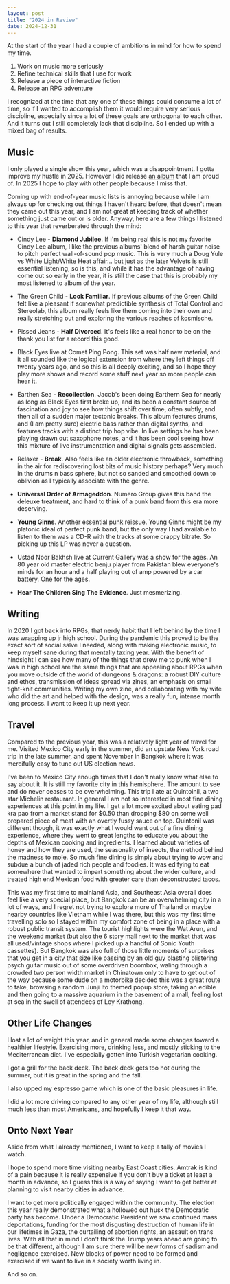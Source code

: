 ```yaml
---
layout: post
title: "2024 in Review"
date: 2024-12-31
---
```


At the start of the year I had a couple of ambitions in mind for how to spend my time.

1. Work on music more seriously
2. Refine technical skills that I use for work
3. Release a piece of interactive fiction
4. Release an RPG adventure

I recognized at the time that any one of these things could consume a lot of time, so if I wanted to accomplish them it would require very serious discipline, especially since a lot of these goals are orthogonal to each other. And it turns out I still completely lack that discipline. So I ended up with a mixed bag of results.

## Music

I only played a single show this year, which was a disappointment. I gotta improve my hustle in 2025. However I did release [an album](https://0x12f.bandcamp.com/album/aggressive-animal) that I am proud of. In 2025 I hope to play with other people because I miss that.

Coming up with end-of-year music lists is annoying because while I am always up for checking out things I haven't heard before, that doesn't mean they came out this year, and I am not great at keeping track of whether something just came out or is older. Anyway, here are a few things I listened to this year that reverberated through the mind:

- Cindy Lee - **Diamond Jubilee**. If I'm being real this is not my favorite Cindy Lee album, I like the previous albums' blend of harsh guitar noise to pitch perfect wall-of-sound pop music. This is very much a Doug Yule vs White Light/White Heat affair... but just as the later Velvets is still essential listening, so is this, and while it has the advantage of having come out so early in the year, it is still the case that this is probably my most listened to album of the year.

- The Green Child - **Look Familiar**. If previous albums of the Green Child felt like a pleasant if somewhat predictible synthesis of Total Control and Stereolab, this album really feels like them coming into their own and really stretching out and exploring the various reaches of kosmische.

- Pissed Jeans - **Half Divorced**. It's feels like a real honor to be on the thank you list for a record this good.

- Black Eyes live at Comet Ping Pong. This set was half new material, and it all sounded like the logical extension from where they left things off twenty years ago, and so this is all deeply exciting, and so I hope they play more shows and record some stuff next year so more people can hear it.

- Earthen Sea - **Recollection**. Jacob's been doing Earthern Sea for nearly as long as Black Eyes first broke up, and its been a constant source of fascination and joy to see how things shift over time, often subtly, and then all of a sudden major tectonic breaks. This album features drums, and (I am pretty sure) electric bass rather than digital synths, and features tracks with a distinct trip hop vibe. In live settings he has been playing drawn out saxophone notes, and it has been cool seeing how this mixture of live instrumentation and digital signals gets assembled.

- Relaxer - **Break**. Also feels like an older electronic throwback, something in the air for rediscovering lost bits of music history perhaps? Very much in the drums n bass sphere, but not so sanded and smoothed down to oblivion as I typically associate with the genre.

- **Universal Order of Armageddon**. Numero Group gives this band the deleuxe treatment, and hard to think of a punk band from this era more deserving.

- **Young Ginns**. Another essential punk reissue. Young Ginns might be my platonic ideal of perfect punk band, but the only way I had available to listen to them was a CD-R with the tracks at some crappy bitrate. So picking up this LP was never a question.

- Ustad Noor Bakhsh live at Current Gallery was a show for the ages. An 80 year old master electric benju player from Pakistan blew everyone's minds for an hour and a half playing out of amp powered by a car battery. One for the ages.

- **Hear The Children Sing The Evidence**. Just mesmerizing.

## Writing

In 2020 I got back into RPGs, that nerdy habit that I left behind by the time I was wrapping up jr high school. During the pandemic this proved to be the exact sort of social salve I needed, along with making electronic music, to keep myself sane during that mentally taxing year. With the benefit of hindsight I can see how many of the things that drew me to punk when I was in high school are the same things that are appealing about RPGs when you move outside of the world of dungeons & dragons: a robust DIY culture and ethos, transmission of ideas spread via zines, an emphasis on small tight-knit communities. Writing my own zine, and collaborating with my wife who did the art and helped with the design, was a really fun, intense month long process. I want to keep it up next year.

## Travel

Compared to the previous year, this was a relatively light year of travel for me. Visited Mexico City early in the summer, did an upstate New York road trip in the late summer, and spent November in Bangkok where it was mercifully easy to tune out US election news.

I've been to Mexico City enough times that I don't really know what else to say about it. It is still my favorite city in this hemisphere. The amount to see and do never ceases to be overwhelming. This trip I ate at Quintoinil, a two star Michelin restaurant. In general I am not so interested in most fine dining experiences at this point in my life. I get a lot more excited about eating pad kra pao from a market stand for $0.50 than dropping $80 on some well prepared piece of meat with an overtly fussy sauce on top. Quintonil was different though, it was exactly what I would want out of a fine dining experience, where they went to great lengths to educate you about the depths of Mexican cooking and ingredients. I learned about varieties of honey and how they are used, the seasonality of insects, the method behind the madness to mole. So much fine dining is simply about trying to wow and subdue a bunch of jaded rich people and foodies. It was edifying to eat somewhere that wanted to impart something about the wider culture, and treated high end Mexican food with greater care than deconstructed tacos.

This was my first time to mainland Asia, and Southeast Asia overall does feel like a very special place, but Bangkok can be an overwhelming city in a lot of ways, and I regret not trying to explore more of Thailand or maybe nearby countries like Vietnam while I was there, but this was my first time travelling solo so I stayed within my comfort zone of being in a place with a robust public transit system. The tourist highlights were the Wat Arun, and the weekend market (but also the 6 story mall next to the market that was all used/vintage shops where I picked up a handful of Sonic Youth cassettes). But Bangkok was also full of those little moments of surprises that you get in a city that size like passing by an old guy blasting blistering psych guitar music out of some overdriven boombox, waling through a crowded two person width market in Chinatown only to have to get out of the way because some dude on a motorbike decided this was a great route to take, browsing a random Junji Ito themed popup store, taking an edible and then going to a massive aquarium in the basement of a mall, feeling lost at sea in the swell of attendees of Loy Krathong.

## Other Life Changes

I lost a lot of weight this year, and in general made some changes toward a healthier lifestyle. Exercising more, drinking less, and mostly sticking to the Mediterranean diet. I've especially gotten into Turkish vegetarian cooking.

I got a grill for the back deck. The back deck gets too hot during the summer, but it is great in the spring and the fall.

I also upped my espresso game which is one of the basic pleasures in life.

I did a lot more driving compared to any other year of my life, although still much less than most Americans, and hopefully I keep it that way.

## Onto Next Year

Aside from what I already mentioned, I want to keep a tally of movies I watch.

I hope to spend more time visiting nearby East Coast cities. Amtrak is kind of a pain because it is really expensive if you don't buy a ticket at least a month in advance, so I guess this is a way of saying I want to get better at planning to visit nearby cities in advance.

I want to get more politically engaged within the community. The election this year really demonstrated what a hollowed out husk the Democratic party has become. Under a Democratic President we saw continued mass deportations, funding for the most disgusting destruction of human life in our lifetimes in Gaza, the curtailing of abortion rights, an assault on trans lives. With all that in mind I don't think the Trump years ahead are going to be that different, although I am sure there will be new forms of sadism and negligence exercised. New blocks of power need to be formed and exercised if we want to live in a society worth living in.

And so on.

